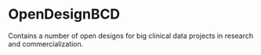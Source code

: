 OpenDesignBCD
=============

Contains a number of open designs for big clinical data projects in research and commercialization.